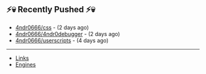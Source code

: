 ## ⚡💀 Recently Pushed ⚡💀


- [4ndr0666/css](https://github.com/4ndr0666/css) - (2 days ago)
- [4ndr0666/4ndr0debugger](https://github.com/4ndr0666/4ndr0debugger) - (2 days ago)
- [4ndr0666/userscripts](https://github.com/4ndr0666/userscripts) - (4 days ago)

---
- [Links](https://github.com/4ndr0666/Links/blob/main/README.md)        
- [Engines](https://github.com/hoothin/SearchJumper/discussions/73)    

